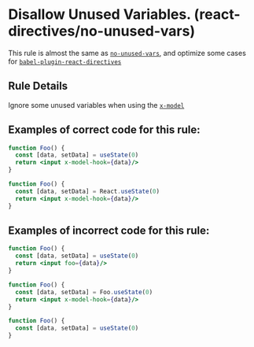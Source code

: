 # Disallow Unused Variables. (react-directives/no-unused-vars)

This rule is almost the same as [`no-unused-vars`](https://eslint.org/docs/rules/no-unused-vars), and optimize some cases for [`babel-plugin-react-directives`](https://github.com/peakchen90/babel-plugin-react-directives)

## Rule Details

Ignore some unused variables when using the [`x-model`](https://github.com/peakchen90/babel-plugin-react-directives#x-model)

## Examples of **correct** code for this rule:

```jsx harmony
function Foo() {
  const [data, setData] = useState(0)
  return <input x-model-hook={data}/>
}
```

```jsx harmony
function Foo() {
  const [data, setData] = React.useState(0)
  return <input x-model-hook={data}/>
}
```

## Examples of **incorrect** code for this rule:

```jsx harmony
function Foo() {
  const [data, setData] = useState(0)
  return <input foo={data}/>
}
```

```jsx harmony
function Foo() {
  const [data, setData] = Foo.useState(0)
  return <input x-model-hook={data}/>
}
```

```jsx harmony
function Foo() {
  const [data, setData] = useState(0)
}
```
